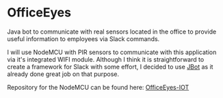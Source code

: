 # OfficeEyes
Java bot to communicate with real sensors located in the office to provide useful information to employees via Slack commands.

I will use NodeMCU with PIR sensors to communicate with this application via it's integrated WIFI module. 
Although I think it is straightforward to create a framework for Slack with some effort, I decided to use [JBot](https://github.com/rampatra/jbot) as it already done great job on that purpose.

Repository for the NodeMCU can be found here: [OfficeEyes-IOT](https://github.com/mustafabayar/OfficeEyes-IOT)
